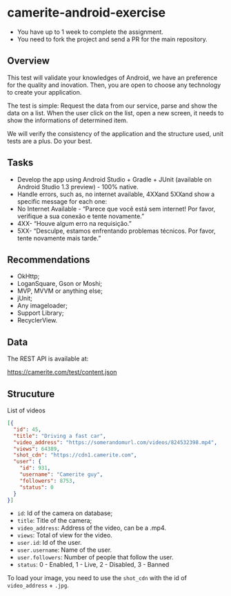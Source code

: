# camerite-android-exercise

- You have up to 1 week to complete the assignment.
- You need to fork the project and send a PR for the main repository.

Overview
--------

This test will validate your knowledges of Android, we have an preference for the quality and inovation. Then, you are open to choose any technology to create your application.

The test is simple: Request the data from our service, parse and show the data on a list. When the user click on the list, open a new screen, it needs to show the informations of determined item.

We will verify the consistency of the application and the structure used, unit tests are a plus. Do your best.

Tasks
-----

- Develop the app using Android Studio + Gradle + JUnit (available on Android Studio 1.3 preview) ­- 100% native.
- Handle errors, such as, no internet available, 4XXand 5XXand show a specific message for each one:
- No Internet Available - “Parece que você está sem internet! Por favor, verifique a sua conexão e tente novamente.”
- 4XX- “Houve algum erro na requisição.”
- 5XX- “Desculpe, estamos enfrentando problemas técnicos. Por favor, tente novamente mais tarde.”

Recommendations
---------------

- OkHttp;
- LoganSquare, Gson or Moshi;
- MVP, MVVM or anything else;
- jUnit;
- Any imageloader;
- Support Library;
- RecyclerView.

Data
----

The REST API is available at:

https://camerite.com/test/content.json

Strucuture
----------

List of videos

```json
[{
  "id": 45,
  "title": "Driving a fast car",
  "video_address": "https://somerandomurl.com/videos/824532398.mp4",
  "views": 64389,
  "shot_cdn": "https://cdn1.camerite.com",
  "user": {
    "id": 931,
    "username": "Camerite guy",
    "followers": 8753,
    "status": 0
  }
}]
```

- `id`: Id of the camera on database;
- `title`: Title of the camera;
- `video_address`: Address of the video, can be a .mp4.
- `views`: Total of view for the video.
- `user.id`: Id of the user.
- `user.username`: Name of the user.
- `user.followers`: Number of people that follow the user.
- `status`: 0 - Enabled, 1 - Live, 2 - Disabled, 3 - Banned

To load your image, you need to use the `shot_cdn` with the id of `video_address` + `.jpg`.